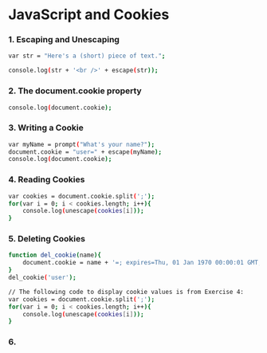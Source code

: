 # JavaScript and Cookies


### 1. Escaping and Unescaping
```sh
var str = "Here's a (short) piece of text.";

console.log(str + '<br />' + escape(str));
```

### 2. The document.cookie property

```sh
console.log(document.cookie);
```

### 3. Writing a Cookie

```sh
var myName = prompt("What's your name?");
document.cookie = "user=" + escape(myName);
console.log(document.cookie);
```


### 4. Reading Cookies


```sh
var cookies = document.cookie.split(';');
for(var i = 0; i < cookies.length; i++){
    console.log(unescape(cookies[i]));
}
```

### 5.  Deleting Cookies

```sh
function del_cookie(name){
    document.cookie = name + '=; expires=Thu, 01 Jan 1970 00:00:01 GMT;';
}
del_cookie('user');

// The following code to display cookie values is from Exercise 4:
var cookies = document.cookie.split(';');
for(var i = 0; i < cookies.length; i++){
    console.log(unescape(cookies[i]));
}
```

### 6. 


